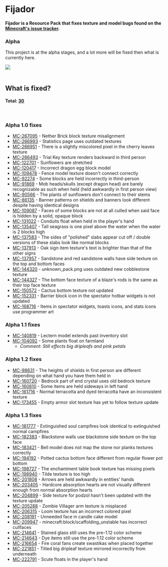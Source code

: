 # Fijador
**Fijador is a Resource Pack that fixes texture and model bugs found on the <a href="https://bugs.mojang.com/browse/MC-114274" target="_blank">Minecraft's issue tracker</a>.**

### Alpha
This project is at the alpha stages, and a lot more will be fixed then what is currently here.

<a href="https://bisecthosting.com/bangetto" target="_blank">
<img src="https://www.bisecthosting.com/partners/custom-banners/81c7319d-d963-477b-9ea6-7fb11e1b8a46.webp">
</a><br><br>

## What is fixed?
#### Total: <u>30</u>
<br>

### Alpha 1.0 fixes
- [MC-267095](https://bugs.mojang.com/browse/MC-267095) - Nether Brick block texture misalignment
- [MC-266993](https://bugs.mojang.com/browse/MC-266993) - Statistics page uses outdated textures
- [MC-266951](https://bugs.mojang.com/browse/MC-266951) - There is a slightly miscolored pixel in the cherry leaves texture
- [MC-266493](https://bugs.mojang.com/browse/MC-266493) - Trial Key texture renders backward in third person
- [MC-122701](https://bugs.mojang.com/browse/MC-122701) - Sunflowers are stretched
- [MC-120417](https://bugs.mojang.com/browse/MC-120417) - Incorrect dragon egg block model
- [MC-109478](https://bugs.mojang.com/browse/MC-109478) - Fence model texture doesn't connect correctly
- [MC-92274](https://bugs.mojang.com/browse/MC-92274) - Some blocks are held incorrectly in third-person
- [MC-91869](https://bugs.mojang.com/browse/MC-91869) - Mob heads/skulls (except dragon head) are barely recognizable as such when held (held awkwardly in first person view)
- [MC-90566](https://bugs.mojang.com/browse/MC-90566) - The plants of sunflowers don't connect to their stems
- [MC-86135](https://bugs.mojang.com/browse/MC-86135) - Banner patterns on shields and banners look different despite having identical designs
- [MC-109087](https://bugs.mojang.com/browse/MC-109087) - Faces of some blocks are not at all culled when said face is hidden by a solid, opaque block
- [MC-131022](https://bugs.mojang.com/browse/MC-131022) - Conduits float when held in the player's hand
- [MC-135407](https://bugs.mojang.com/browse/MC-135407) - Tall seagrass is one pixel above the water when the water is 2 blocks high
- [MC-137583](https://bugs.mojang.com/browse/MC-137583) - The sides of "polished" slabs appear cut off / double versions of these slabs look like normal blocks
- [MC-137913](https://bugs.mojang.com/browse/MC-137913) - Oak sign item texture's text is brighter than that of the other signs
- [MC-137957](https://bugs.mojang.com/browse/MC-137957) - Sandstone and red sandstone walls have side texture on the top and bottom faces
- [MC-144320](https://bugs.mojang.com/browse/MC-144320) - unknown_pack.png uses outdated new cobblestone texture
- [MC-144327](https://bugs.mojang.com/browse/MC-144327) - The bottom face texture of a blaze's rods is the same as their top face texture
- [MC-150572](https://bugs.mojang.com/browse/MC-150572) - Cactus bottom texture not updated
- [MC-152331](https://bugs.mojang.com/browse/MC-152331) - Barrier block icon in the spectator hotbar widgets is not updated
- [MC-168716](https://bugs.mojang.com/browse/MC-168716) - Items in spectator widgets, toasts icons, and stats icons use programmer art

### Alpha 1.1 fixes
- [MC-140819](https://bugs.mojang.com/browse/MC-140819) - Lectern model extends past inventory slot
- [MC-104092](https://bugs.mojang.com/browse/MC-104092) - Some plants float on farmland
    - *Comment: Still effects big dripleafs and pink petals*

### Alpha 1.2 fixes
- [MC-98631](https://bugs.mojang.com/browse/MC-98631) - The heights of shields in first person are different depending on what hand you have them held in
- [MC-160720](https://bugs.mojang.com/browse/MC-160720) - Bedrock part of end crystal uses old bedrock texture
- [MC-160810](https://bugs.mojang.com/browse/MC-160810) - Some items are held sideways in left hand
- [MC-161716](https://bugs.mojang.com/browse/MC-161716) - Normal terracotta and dyed terracotta have an inconsistent texture
- [MC-173455](https://bugs.mojang.com/browse/MC-173455) - Empty armor slot texture has yet to follow texture update

### Alpha 1.3 fixes
- [MC-181777](https://bugs.mojang.com/browse/MC-181777) - Extinguished soul campfires look identical to extinguished normal campfires
- [MC-182383](https://bugs.mojang.com/browse/MC-182383) - Blackstone walls use blackstone side texture on the top face
- [MC-183421](https://bugs.mojang.com/browse/MC-183421) - Bell model does not map the stone nor planks textures correctly
- [MC-194192](https://bugs.mojang.com/browse/MC-194192) - Potted cactus bottom face different from regular flower pot bottom
- [MC-198727](https://bugs.mojang.com/browse/MC-198727) - The enchantment table book texture has missing pixels
- [MC-198940](https://bugs.mojang.com/browse/MC-198940) - Tilde texture is too high
- [MC-201808](https://bugs.mojang.com/browse/MC-201808) - Arrows are held awkwardly in entities' hands
- [MC-203405](https://bugs.mojang.com/browse/MC-203405) - Hardcore absorption hearts are not visually different enough from normal absorption hearts
- [MC-204899](https://bugs.mojang.com/browse/MC-204899) - Side texture for podzol hasn't been updated with the texture update
- [MC-205288](https://bugs.mojang.com/browse/MC-205288) - Zombie Villager arm texture is misplaced
- [MC-206315](https://bugs.mojang.com/browse/MC-206315) - Loom texture has an incorrect colored pixel
- [MC-208191](https://bugs.mojang.com/browse/MC-208191) - Unneeded face in candle cake model
- [MC-209947](https://bugs.mojang.com/browse/MC-209947) - minecraft:block/scaffolding_unstable has incorrect cullfaces
- [MC-214641](https://bugs.mojang.com/browse/MC-214641) - Stained glass still uses the pre-1.12 color scheme
- [MC-214643](https://bugs.mojang.com/browse/MC-214643) - Dye items still use the pre-1.12 color scheme
- [MC-216654](https://bugs.mojang.com/browse/MC-216654) - Fire coral fans create swastikas when placed together
- [MC-221851](https://bugs.mojang.com/browse/MC-221851) - Tilted big dripleaf texture mirrored incorrectly from underneath
- [MC-222791](https://bugs.mojang.com/browse/MC-222791) - Scute floats in the player's hand

